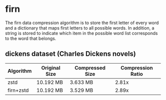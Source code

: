 # firn
The firn data compression algorithm is to store the first letter of every word and a dictionary that maps first letters to all possible words. In addition, a string is stored to indicate which item in the possible word list corresponds to the word that belongs.

## dickens dataset (Charles Dickens novels)
| Algorithm | Original Size | Compressed Size | Compression Ratio |
|-----------|---------------|-----------------|-------------------|
| zstd      | 10.192 MB     | 3.633 MB        | 2.81x             |
| firn+zstd | 10.192 MB     | 3.529 MB        | 2.89x             |

